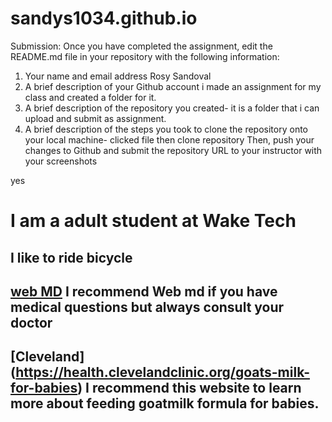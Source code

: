 # sandys1034.github.io
Submission:
Once you have completed the assignment, edit the README.md file in your repository with the following information:
1.	Your name and email address Rosy Sandoval
2.	A brief description of your Github account i made an assignment for my class and created a folder for it.
3.	A brief description of the repository you created- it is a folder that i can upload and submit as assignment.
4.	A brief description of the steps you took to clone the repository onto your local machine- clicked file then clone repository
Then, push your changes to Github and submit the repository URL to your instructor with your screenshots

yes 

# I am a adult student at Wake Tech
## I like to ride bicycle
## [web MD](https://www.webmd.com/) I recommend Web md if you have medical questions but always consult your doctor
## [Cleveland] (https://health.clevelandclinic.org/goats-milk-for-babies) I recommend this website to learn more about feeding goatmilk formula for babies.